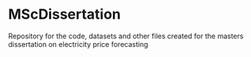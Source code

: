 # MScDissertation
Repository for the code, datasets and other files created for the masters dissertation on electricity price forecasting
